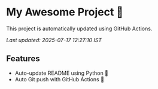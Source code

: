 # My Awesome Project 🚀

This project is automatically updated using GitHub Actions.

_Last updated: 2025-07-17 12:27:10 IST_

## Features
- Auto-update README using Python 🐍
- Auto Git push with GitHub Actions 🤖
